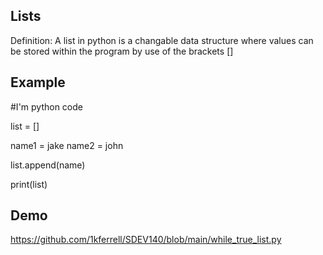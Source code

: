 ## Lists

Definition: A list in python is a changable data structure where values can be stored within the program by use of the brackets []

## Example

#I'm python code

list = []

name1 = jake
name2 = john

list.append(name)

print(list)

## Demo

https://github.com/1kferrell/SDEV140/blob/main/while_true_list.py
